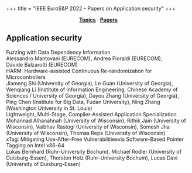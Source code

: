 +++
title = "IEEE EuroS&P 2022 - Papers on Application security"
+++
<center><a href="../topics"><b>Topics</b></a> &middot; <a href="../papers"><b>Papers</b></a></center>
<p>
<h2>Application security</h2><div class="bpaper"><span class="ptitle">Fuzzing with Data Dependency Information</span></br><div class="pblock"><span class="author">Alessandro&nbsp;Mantovani</span> <span class="institution">(EURECOM)</span>, <span class="author">Andrea&nbsp;Fioraldi</span> <span class="institution">(EURECOM)</span>, <span class="author">Davide&nbsp;Balzarotti</span> <span class="institution">(EURECOM)</span><br><div class="pextra"></div></div></div><div class="bpaper"><span class="ptitle">HARM: Hardware-assisted Continuous Re-randomization for Microcontrollers</span></br><div class="pblock"><span class="author">Jiameng&nbsp;Shi</span> <span class="institution">(University of Georgia)</span>, <span class="author">Le&nbsp;Guan</span> <span class="institution">(University of Georgia)</span>, <span class="author">Wenqiang&nbsp;Li</span> <span class="institution">(Institute of Information Engineering, Chinese Academy of Sciences / University of Georgia)</span>, <span class="author">Dayou&nbsp;Zhang</span> <span class="institution">(University of Georgia)</span>, <span class="author">Ping&nbsp;Chen</span> <span class="institution">(Institute for Big Data, Fudan University)</span>, <span class="author">Ning&nbsp;Zhang</span> <span class="institution">(Washington University in St. Louis)</span><br><div class="pextra"></div></div></div><div class="bpaper"><span class="ptitle">Lightweight, Multi-Stage, Compiler-Assisted Application Specialization</span></br><div class="pblock"><span class="author">Mohannad&nbsp;Alhanahnah</span> <span class="institution">(University of Wisconsin)</span>, <span class="author">Rithik&nbsp;Jain</span> <span class="institution">(University of Wisconsin)</span>, <span class="author">Vaibhav&nbsp;Rastogi</span> <span class="institution">(University of Wisconsin)</span>, <span class="author">Somesh&nbsp;Jha</span> <span class="institution">(University of Wisconsin)</span>, <span class="author">Thomas&nbsp;Reps</span> <span class="institution">(University of Wisconsin)</span><br><div class="pextra"></div></div></div><div class="bpaper"><span class="ptitle">xTag: Mitigating Use-After-Free Vulnerabilitiesvia Software-Based Pointer Tagging on Intel x86-64</span></br><div class="pblock"><span class="author">Lukas&nbsp;Bernhard</span> <span class="institution">(Ruhr-University Bochum)</span>, <span class="author">Michael&nbsp;Rodler</span> <span class="institution">(University of Duisburg-Essen)</span>, <span class="author">Thorsten&nbsp;Holz</span> <span class="institution">(Ruhr-University Bochum)</span>, <span class="author">Lucas&nbsp;Davi</span> <span class="institution">(University of Duisburg-Essen)</span><br><div class="pextra"></div></div></div>